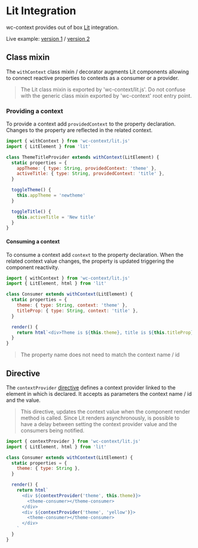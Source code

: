 # Lit Integration

wc-context provides out of box [Lit](https://lit.dev/) integration.

Live example: [version 1](https://codesandbox.io/s/8n89qz95q2) /
[version 2](https://codesandbox.io/s/wq6jyo3jvw)

## Class mixin

The `withContext` class mixin / decorator augments Lit components allowing to connect reactive properties to contexts as a consumer or a provider.

> The Lit class mixin is exported by 'wc-context/lit.js'. Do not confuse with the generic class mixin exported by 'wc-context' root entry point.

### Providing a context

To provide a context add `providedContext` to the property declaration. Changes to the property are reflected in the related context.

```javascript
import { withContext } from 'wc-context/lit.js'
import { LitElement } from 'lit'

class ThemeTitleProvider extends withContext(LitElement) {
  static properties = {
    appTheme: { type: String, providedContext: 'theme' },
    activeTitle: { type: String, providedContext: 'title' },
  }

  toggleTheme() {
    this.appTheme = 'newtheme'
  }

  toggleTitle() {
    this.activeTitle = 'New title'
  }
}
```

#### Consuming a context

To consume a context add `context` to the property declaration. When the related context value changes, the property is updated triggering the component reactivity.

```javascript
import { withContext } from 'wc-context/lit.js'
import { LitElement, html } from 'lit'

class Consumer extends withContext(LitElement) {
  static properties = {
    theme: { type: String, context: 'theme' },
    titleProp: { type: String, context: 'title' },
  }

  render() {
    return html`<div>Theme is ${this.theme}, title is ${this.titleProp}</div>`
  }
}
```

> The property name does not need to match the context name / id

## Directive

The `contextProvider` [directive](https://lit.dev/docs/templates/custom-directives/) defines a context provider linked to the element in which is declared. It accepts as parameters the context name / id and the value.

> This directive, updates the context value when the component render method is called. Since Lit renders asynchronously, is possible to have a delay between setting the context provider value and the consumers being notified.

```javascript
import { contextProvider } from 'wc-context/lit.js'
import { LitElement, html } from 'lit'

class Consumer extends withContext(LitElement) {
  static properties = {
    theme: { type: String },
  }

  render() {
    return html`
      <div ${contextProvider('theme', this.theme)}>
        <theme-consumer></theme-consumer>
      </div>
      <div ${contextProvider('theme', 'yellow')}>
        <theme-consumer></theme-consumer>
      </div>
    `
  }
}
```
